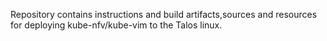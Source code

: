 Repository contains instructions and build artifacts,sources and resources for deploying
kube-nfv/kube-vim to the Talos linux.
